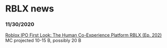 # RBLX news


### 11/30/2020
[Roblox IPO First Look: The Human Co-Experience Platform RBLX (Ep. 202)](https://www.youtube.com/watch?v=R4MYMKYRkq0)
MC projected 10-15 B, possibly 20 B
